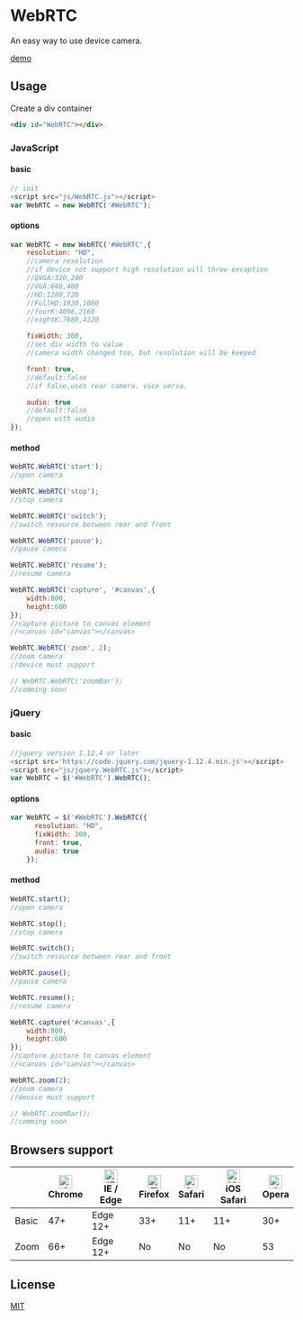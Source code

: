 # WebRTC
An easy way to use device camera.

[demo](https://ziard.github.io/WebRTC/index.html)

## Usage
Create a div container
```html
<div id="WebRTC"></div>
```

### JavaScript

#### basic
```javascript
// init
<script src="js/WebRTC.js"></script>
var WebRTC = new WebRTC('#WebRTC');
```
#### options
```javascript
var WebRTC = new WebRTC('#WebRTC',{
	resolution: "HD",
	//camera resolution
	//if device not support high resolution will throw excaption
	//QVGA:320,240
	//VGA:640,480
	//HD:1280,720
	//FullHD:1920,1080
	//fourK:4096,2160
	//eightK:7680,4320

	fixWidth: 300,
	//set div width to value
	//camera width changed too, but resolution will be keeped

	front: true,
	//default:false
	//if false,uses rear camera. vice versa. 

	audio: true
	//default:false
	//open with audio
});
```
#### method
```javascript
WebRTC.WebRTC('start');
//open camera

WebRTC.WebRTC('stop');
//stop camera

WebRTC.WebRTC('switch');
//switch resource between rear and front

WebRTC.WebRTC('pause');
//pause camera

WebRTC.WebRTC('resume');
//resume camera

WebRTC.WebRTC('capture', '#canvas',{
	width:800,
	height:600
});
//capture picture to canvas element
//<canvas id="canvas"></canvas>

WebRTC.WebRTC('zoom', 2);
//zoom camera
//device must support

// WebRTC.WebRTC('zoomBar');
//comming soon
```


### jQuery

#### basic
```javascript
//jquery version 1.12.4 or later
<script src='https://code.jquery.com/jquery-1.12.4.min.js'></script>
<script src="js/jquery.WebRTC.js"></script>
var WebRTC = $('#WebRTC').WebRTC();
```

#### options
```javascript
var WebRTC = $('#WebRTC').WebRTC({
      resolution: "HD",
      fixWidth: 300,
      front: true,
      audio: true
    });
```
#### method
```javascript
WebRTC.start();
//open camera

WebRTC.stop();
//stop camera

WebRTC.switch();
//switch resource between rear and front

WebRTC.pause();
//pause camera

WebRTC.resume();
//resume camera

WebRTC.capture('#canvas',{
	width:800,
	height:600
});
//capture picture to canvas element
//<canvas id="canvas"></canvas>

WebRTC.zoom(2);
//zoom camera
//device must support

// WebRTC.zoomBar();
//comming soon
```

## Browsers support

|| <img src="https://raw.githubusercontent.com/alrra/browser-logos/master/src/chrome/chrome_48x48.png" alt="Chrome" width="24px" height="24px" /></br>Chrome | <img src="https://raw.githubusercontent.com/alrra/browser-logos/master/src/edge/edge_48x48.png" alt="IE / Edge" width="24px" height="24px" /></br>IE / Edge | <img src="https://raw.githubusercontent.com/alrra/browser-logos/master/src/firefox/firefox_48x48.png" alt="Firefox" width="24px" height="24px" /></br>Firefox | <img src="https://raw.githubusercontent.com/alrra/browser-logos/master/src/safari/safari_48x48.png" alt="Safari" width="24px" height="24px" /></br>Safari | <img src="https://raw.githubusercontent.com/alrra/browser-logos/master/src/safari-ios/safari-ios_48x48.png" alt="iOS Safari" width="24px" height="24px" /></br>iOS Safari | <img src="https://raw.githubusercontent.com/alrra/browser-logos/master/src/opera/opera_48x48.png" alt="Opera" width="24px" height="24px" /></br>Opera |
| --------- | --------- | --------- | --------- | --------- | --------- | --------- |
| Basic| 47+| Edge 12+| 33+| 11+| 11+| 30+
| Zoom| 66+| Edge 12+| No| No| No| 53

## License
[MIT](https://choosealicense.com/licenses/mit/)
